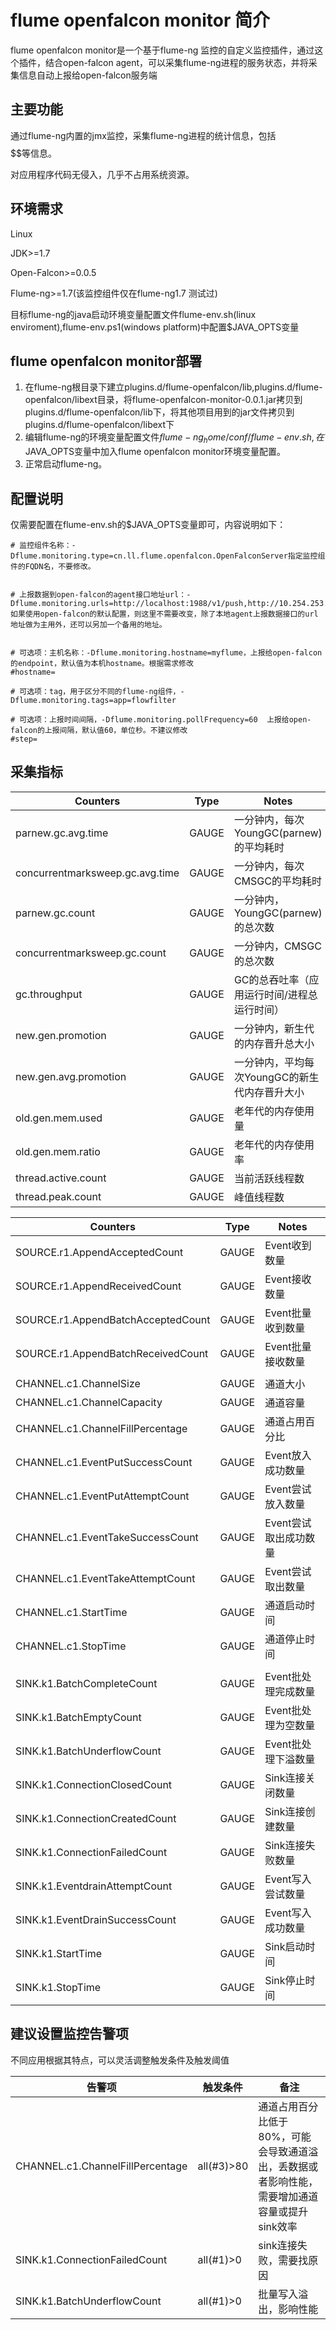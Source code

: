 # flume openfalcon monitor 简介
flume openfalcon monitor是一个基于flume-ng 监控的自定义监控插件，通过这个插件，结合open-falcon agent，可以采集flume-ng进程的服务状态，并将采集信息自动上报给open-falcon服务端

## 主要功能

通过flume-ng内置的jmx监控，采集flume-ng进程的统计信息，包括$$$$$$等信息。

对应用程序代码无侵入，几乎不占用系统资源。

## 环境需求

Linux

JDK>=1.7

Open-Falcon>=0.0.5

Flume-ng>=1.7(该监控组件仅在flume-ng1.7 测试过)

目标flume-ng的java启动环境变量配置文件flume-env.sh(linux enviroment),flume-env.ps1(windows platform)中配置$JAVA_OPTS变量

## flume openfalcon monitor部署

1. 在flume-ng根目录下建立plugins.d/flume-openfalcon/lib,plugins.d/flume-openfalcon/libext目录，将flume-openfalcon-monitor-0.0.1.jar拷贝到plugins.d/flume-openfalcon/lib下，将其他项目用到的jar文件拷贝到plugins.d/flume-openfalcon/libext下
2. 编辑flume-ng的环境变量配置文件$flume-ng_home/conf/flume-env.sh,在$JAVA_OPTS变量中加入flume openfalcon monitor环境变量配置。
3. 正常启动flume-ng。	

## 配置说明
仅需要配置在flume-env.sh的$JAVA_OPTS变量即可，内容说明如下：

    # 监控组件名称：-Dflume.monitoring.type=cn.ll.flume.openfalcon.OpenFalconServer指定监控组件的FQDN名，不要修改。
    
            
    # 上报数据到open-falcon的agent接口地址url：-Dflume.monitoring.urls=http://localhost:1988/v1/push,http://10.254.253.210:1988/v1/push如果使用open-falcon的默认配置，则这里不需要改变，除了本地agent上报数据接口的url地址做为主用外，还可以另加一个备用的地址。
    
    
    # 可选项：主机名称：-Dflume.monitoring.hostname=myflume，上报给open-falcon的endpoint，默认值为本机hostname。根据需求修改
    #hostname=
    
	# 可选项：tag，用于区分不同的flume-ng组件，-Dflume.monitoring.tags=app=flowfilter
	
    # 可选项：上报时间间隔，-Dflume.monitoring.pollFrequency=60  上报给open-falcon的上报间隔，默认值60，单位秒。不建议修改
    #step=


## 采集指标
|  Counters |  Type |  Notes| 
| -----| ------| ------| 
|  parnew.gc.avg.time  |  GAUGE  |  一分钟内，每次YoungGC(parnew)的平均耗时  | 
|  concurrentmarksweep.gc.avg.time  |  GAUGE  |  一分钟内，每次CMSGC的平均耗时  | 
|  parnew.gc.count  |  GAUGE  |  一分钟内，YoungGC(parnew)的总次数  | 
|  concurrentmarksweep.gc.count  |  GAUGE  |  一分钟内，CMSGC的总次数  | 
|  gc.throughput  |  GAUGE  |  GC的总吞吐率（应用运行时间/进程总运行时间）  | 
|  new.gen.promotion  |  GAUGE  |  一分钟内，新生代的内存晋升总大小  | 
|  new.gen.avg.promotion  |  GAUGE  |  一分钟内，平均每次YoungGC的新生代内存晋升大小  | 
|  old.gen.mem.used  |  GAUGE  |  老年代的内存使用量  | 
|  old.gen.mem.ratio  |  GAUGE  |  老年代的内存使用率  | 
|  thread.active.count  |  GAUGE  |  当前活跃线程数  | 
|  thread.peak.count  |  GAUGE  |  峰值线程数  | 


|  Counters |  Type |  Notes| 
| -----| ------| ------| 
| SOURCE.r1.AppendAcceptedCount |  GAUGE  |  Event收到数量  | 
| SOURCE.r1.AppendReceivedCount |  GAUGE  |  Event接收数量  | 
| SOURCE.r1.AppendBatchAcceptedCount |  GAUGE  |  Event批量收到数量  | 
| SOURCE.r1.AppendBatchReceivedCount  |  GAUGE  |  Event批量接收数量  | 
|  |  |  | 
| CHANNEL.c1.ChannelSize  |  GAUGE  | 通道大小  | 
| CHANNEL.c1.ChannelCapacity |  GAUGE  | 通道容量  | 
| CHANNEL.c1.ChannelFillPercentage |  GAUGE  | 通道占用百分比  | 
| CHANNEL.c1.EventPutSuccessCount |  GAUGE  |  Event放入成功数量  | 
| CHANNEL.c1.EventPutAttemptCount |  GAUGE  |  Event尝试放入数量  | 
| CHANNEL.c1.EventTakeSuccessCount  |  GAUGE  |  Event尝试取出成功数量  | 
| CHANNEL.c1.EventTakeAttemptCount   |  GAUGE  |  Event尝试取出数量  | 
| CHANNEL.c1.StartTime  |  GAUGE  |  通道启动时间  | 
| CHANNEL.c1.StopTime   |  GAUGE  |  通道停止时间  | 
|  |  |  | 
| SINK.k1.BatchCompleteCount |  GAUGE  |  Event批处理完成数量  | 
| SINK.k1.BatchEmptyCount |  GAUGE  |  Event批处理为空数量  | 
| SINK.k1.BatchUnderflowCount |  GAUGE  |  Event批处理下溢数量  | 
| SINK.k1.ConnectionClosedCount |  GAUGE  |  Sink连接关闭数量  | 
| SINK.k1.ConnectionCreatedCount  |  GAUGE  |  Sink连接创建数量  | 
| SINK.k1.ConnectionFailedCount  |  GAUGE  |  Sink连接失败数量  | 
| SINK.k1.EventdrainAttemptCount  |  GAUGE  |  Event写入尝试数量  | 
| SINK.k1.EventDrainSuccessCount |  GAUGE  |  Event写入成功数量  | 
| SINK.k1.StartTime  |  GAUGE  |  Sink启动时间  | 
| SINK.k1.StopTime  |  GAUGE  |  Sink停止时间  | 

## 建议设置监控告警项

不同应用根据其特点，可以灵活调整触发条件及触发阈值

|  告警项 |  触发条件 |  备注|
| -----| ------| ------|
|  CHANNEL.c1.ChannelFillPercentage  |  all(#3)>80  |  通道占用百分比低于80%，可能会导致通道溢出，丢数据或者影响性能，需要增加通道容量或提升sink效率  | 
|  SINK.k1.ConnectionFailedCount  |  all(#1)>0  |  sink连接失败，需要找原因  |
|  SINK.k1.BatchUnderflowCount |  all(#1)>0  |  批量写入溢出，影响性能  |
